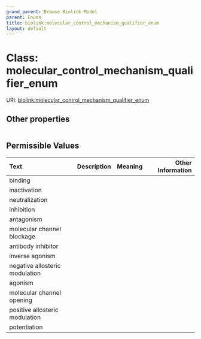 ```yaml
---
grand_parent: Browse Biolink Model
parent: Enums
title: biolink:molecular_control_mechanism_qualifier_enum
layout: default
---
```


# Class: molecular_control_mechanism_qualifier_enum




URI: [biolink:molecular_control_mechanism_qualifier_enum](https://w3id.org/biolink/vocab/molecular_control_mechanism_qualifier_enum)


## Other properties

|  |  |  |
| --- | --- | --- |

## Permissible Values

| Text | Description | Meaning | Other Information |
| :--- | :---: | :---: | ---: |
| binding |  |  |  |
| inactivation |  |  |  |
| neutralization |  |  |  |
| inhibition |  |  |  |
| antagonism |  |  |  |
| molecular channel blockage |  |  |  |
| antibody inhibitor |  |  |  |
| inverse agonism |  |  |  |
| negative allosteric modulation |  |  |  |
| agonism |  |  |  |
| molecular channel opening |  |  |  |
| positive allosteric modulation |  |  |  |
| potentiation |  |  |  |

